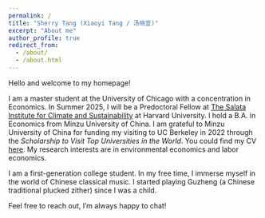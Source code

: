 ```yaml
---
permalink: /
title: "Sherry Tang (Xiaoyi Tang / 汤晓宜)"
excerpt: "About me"
author_profile: true
redirect_from: 
  - /about/
  - /about.html
---
```


Hello and welcome to my homepage!

I am a master student at the University of Chicago with a concentration in Economics. In Summer 2025, I will be a Predoctoral Fellow at [The Salata Institute for Climate and Sustainability](https://salatainstitute.harvard.edu/) at Harvard University. I hold a B.A. in Economics from Minzu University of China. I am grateful to Minzu University of China for funding my visiting to UC Berkeley in 2022 through the *Scholarship to Visit Top Universities in the World*. You could find my CV [here](/files/CV.pdf). My research interests are in environmental economics and labor economics. 

I am a first-generation college student. In my free time, I immerse myself in the world of Chinese classical music. I started playing Guzheng (a Chinese traditional plucked zither) since I was a child.

Feel free to reach out, I’m always happy to chat!


